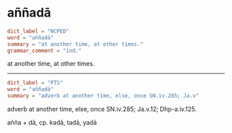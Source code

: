 # aññadā

``` toml
dict_label = "NCPED"
word = "aññadā"
summary = "at another time, at other times."
grammar_comment = "ind."
```

at another time, at other times.

--------------------

``` toml
dict_label = "PTS"
word = "aññadā"
summary = "adverb at another time, else, once SN.iv.285; Ja.v"
```

adverb at another time, else, once SN.iv.285; Ja.v.12; Dhp\-a.iv.125.

añña \+ dā, cp. kadā, tadā, yadā

